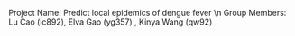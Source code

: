 Project Name: Predict local epidemics of dengue fever \n
Group Members: Lu Cao (lc892), Elva Gao (yg357) , Kinya Wang (qw92)
